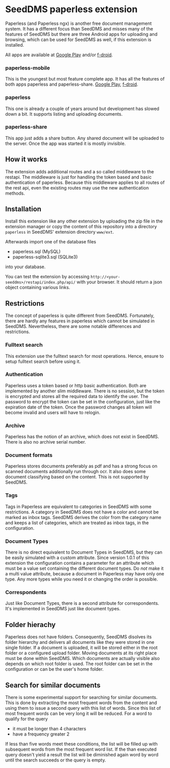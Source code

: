# SeedDMS paperless extension

Paperless (and Paperless ngx) is another free document management system.
It has a different focus than SeedDMS and misses many of the features
of SeedDMS but there are three Android apps for uploading and browsing,
which can be used for SeedDMS as well, if this extension is installed.

All apps are available at
[Google Play](https://play.google.com/store/apps) and/or [f-droid](https://f-droid.org/).

### paperless-mobile

This is the youngest but most feature complete app. It has all
the features of both apps paperless and paperless-share.
[Google Play](https://play.google.com/store/apps/details?id=eu.bauerj.paperless_app),
[f-droid](https://f-droid.org/packages/eu.bauerj.paperless_app/).

### paperless

This one is already a couple of years around but development has
slowed down a bit. It supports listing and uploading documents.

### paperless-share

This app just adds a share button. Any shared document will
be uploaded to the server. Once the app was started it is mostly
invisible.

## How it works

The extension adds additional routes and a so called middleware to
the restapi. The middleware is just for handling the token based
and basic authentication of paperless. Because this middleware applies
to all routes of the rest api, even the existing routes may use
the new authentication methods.

## Installation

Install this extension like any other extension by uploading the
zip file in the extension manager or copy the content of this
repository into a directory `paperless` in SeedDMS' extension
directory `www/ext`.

Afterwards import one of the database files

* paperless.sql (MySQL)
* paperless-sqlite3.sql (SQLite3)

into your database.

You can test the extension by accessing `http://<your-seeddms>/restapi/index.php/api/`
with your browser. It should return a json object containing various links.

## Restrictions

The concept of paperless is quite different from SeedDMS. Fortunately,
there are hardly any features in paperless which cannot be simulated in SeedDMS.
Nevertheless, there are some notable differences and restrictions.

### Fulltext search

This extension use the fulltext search for most operations. Hence, ensure
to setup fulltext search before using it.

### Authentication

Paperless uses a token based or http basic authentication. Both are
implemented by another slim middleware. There is no session, but the
token is encrypted and stores all the required data to identify the user.
The password to encrypt the token can be set in the configuration, just
like the expiration date of the token. Once the password changes all
token will become invalid and users will have to relogin.

### Archive

Paperless has the notion of an archive, which does not exist in SeedDMS.
There is also no archive serial number.

### Document formats

Paperless stores documents preferably as pdf and has a strong focus on
scanned documents additionally run through ocr. It also does some document
classifying based on the content. This is not supported by SeedDMS.

### Tags

Tags in Paperless are equivalent to categories in SeedDMS with some restrictions.
A category in SeedDMS does not have a color and cannot be marked as inbox tags.
SeedDMS deriveѕ the color from the category name and keeps a list of
categories, which are treated as inbox tags, in the configuration.

### Document Types

There is no direct equivalent to Document Types in SeedDMS, but they can
be easily simulated with a custom attribute. Since version 1.0.1 of this
extension the configuration contains a parameter for an attribute which
must be a value set containing the different document types. Do *not* make
it a multi value attribute, because a document in Paperless may have only
one type. Any more types while you need it or changing the order is possible.

### Correspondents

Just like Document Types, there is a second attribute for correspondents.
It's implemented in SeedDMS just like document types.

## Folder hierachy

Paperless does not have folders. Consequently, SeedDMS disolves its folder
hierarchy and delivers all documents like they were stored in one single folder.
If a document is uploaded, it will be stored either in the root folder or a configured
upload folder. Moving documents at its right place must be done within SeedDMS.
Which documents are actually visible also depends on which root folder is used.
The root folder can be set in the configuration or can be the user's home folder.

## Search for similar documents

There is some experimental support for searching for similar documents. This
is done by extracting the most frequent words from the content and using them
to issue a second query with this list of words. Since this list of most frequent
words can be very long it will be reduced. For a word to qualify for the
query

* it must be longer than 4 characters
* have a frequency greater 2

If less than five words meet these conditions, the list will be filled up with
subsequent words from the most frequent word list. If the than executed query
doesn't yield a result the list will be diminished again word by word until the
search succeeds or the query is empty.


